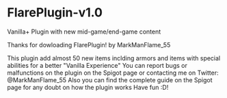 # FlarePlugin-v1.0
Vanilla+ Plugin with new mid-game/end-game content

Thanks for dowloading FlarePlugin!
by MarkManFlame_55

This plugin add almost 50 new items inclding armors and items with special abilities for a better "Vanilla Experience"
You can report bugs or malfunctions on the plugin on the Spigot page or contacting me on Twitter: @MarkManFlame_55
Also you can find the complete guide on the Spigot page for any doubt on how the plugin works
Have fun :D!
